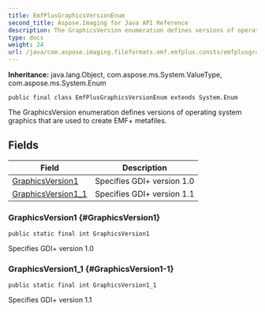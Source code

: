 ```yaml
---
title: EmfPlusGraphicsVersionEnum
second_title: Aspose.Imaging for Java API Reference
description: The GraphicsVersion enumeration defines versions of operating system graphics that are used to create EMF metafiles.
type: docs
weight: 24
url: /java/com.aspose.imaging.fileformats.emf.emfplus.consts/emfplusgraphicsversionenum/
---
```

**Inheritance:**
java.lang.Object, com.aspose.ms.System.ValueType, com.aspose.ms.System.Enum
```
public final class EmfPlusGraphicsVersionEnum extends System.Enum
```

The GraphicsVersion enumeration defines versions of operating system graphics that are used to create EMF+ metafiles.
## Fields

| Field | Description |
| --- | --- |
| [GraphicsVersion1](#GraphicsVersion1) | Specifies GDI+ version 1.0 |
| [GraphicsVersion1_1](#GraphicsVersion1-1) | Specifies GDI+ version 1.1 |
### GraphicsVersion1 {#GraphicsVersion1}
```
public static final int GraphicsVersion1
```


Specifies GDI+ version 1.0

### GraphicsVersion1_1 {#GraphicsVersion1-1}
```
public static final int GraphicsVersion1_1
```


Specifies GDI+ version 1.1

